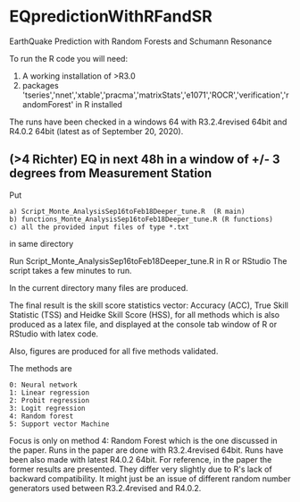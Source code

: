 # EQpredictionWithRFandSR
EarthQuake Prediction with Random Forests and Schumann Resonance

To run the R code you will need:

1. A working installation of >R3.0
2. packages 'tseries','nnet','xtable','pracma','matrixStats','e1071','ROCR','verification','randomForest' in R installed


The runs have been checked in a windows 64 with R3.2.4revised 64bit and R4.0.2 64bit (latest as of September 20, 2020).


## (>4 Richter) EQ in next 48h in a window of +/- 3 degrees from Measurement Station

Put

```
a) Script_Monte_AnalysisSep16toFeb18Deeper_tune.R  (R main) 
b) functions_Monte_AnalysisSep16toFeb18Deeper_tune.R (R functions) 
c) all the provided input files of type *.txt 

```
in same directory 

Run Script_Monte_AnalysisSep16toFeb18Deeper_tune.R in R or RStudio
The script takes a few minutes to run.


In the current directory many files are produced.

The final result is the skill score statistics vector: Accuracy (ACC), True Skill Statistic (TSS) and Heidke Skill Score (HSS), for all methods which is also produced as a latex file, and displayed at the console tab window of R or RStudio with latex code.

Also, figures are produced for all five methods validated.

The methods are
```
0: Neural network
1: Linear regression
2: Probit regression
3: Logit regression
4: Random forest
5: Support vector Machine
```
Focus is only on method 4: Random Forest which is the one discussed in the paper.
Runs in the paper are done with R3.2.4revised 64bit.
Runs have been also made with latest R4.0.2 64bit.
For reference, in the paper the former results are presented. They differ very slightly due to R's lack of backward compatibility.
It might just be an issue of different random number generators used between R3.2.4revised and R4.0.2.
